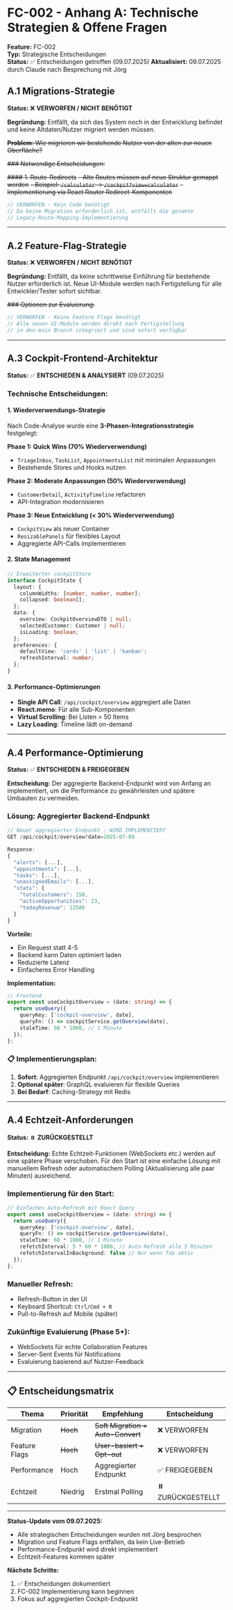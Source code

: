 # FC-002 - Anhang A: Technische Strategien & Offene Fragen

**Feature:** FC-002  
**Typ:** Strategische Entscheidungen  
**Status:** ✅ Entscheidungen getroffen (09.07.2025)
**Aktualisiert:** 09.07.2025 durch Claude nach Besprechung mit Jörg

## A.1 Migrations-Strategie

**Status:** ❌ **VERWORFEN / NICHT BENÖTIGT**

**Begründung:** Entfällt, da sich das System noch in der Entwicklung befindet und keine Altdaten/Nutzer migriert werden müssen.

~~**Problem**: Wie migrieren wir bestehende Nutzer von der alten zur neuen Oberfläche?~~

~~### Notwendige Entscheidungen:~~

~~#### 1. Route-Redirects~~
~~- Alte Routes müssen auf neue Struktur gemappt werden~~
~~- Beispiel: `/calculator` → `/cockpit?view=calculator`~~
~~- Implementierung via React Router Redirect-Komponenten~~

```typescript
// VERWORFEN - Kein Code benötigt
// Da keine Migration erforderlich ist, entfällt die gesamte
// Legacy-Route-Mapping-Implementierung
```

---

## A.2 Feature-Flag-Strategie

**Status:** ❌ **VERWORFEN / NICHT BENÖTIGT**

**Begründung:** Entfällt, da keine schrittweise Einführung für bestehende Nutzer erforderlich ist. Neue UI-Module werden nach Fertigstellung für alle Entwickler/Tester sofort sichtbar.

~~### Optionen zur Evaluierung:~~

```typescript
// VERWORFEN - Keine Feature Flags benötigt
// Alle neuen UI-Module werden direkt nach Fertigstellung
// in den main Branch integriert und sind sofort verfügbar
```

---

## A.3 Cockpit-Frontend-Architektur

**Status:** ✅ **ENTSCHIEDEN & ANALYSIERT** (09.07.2025)

### Technische Entscheidungen:

#### 1. Wiederverwendungs-Strategie
Nach Code-Analyse wurde eine **3-Phasen-Integrationsstrategie** festgelegt:

**Phase 1: Quick Wins (70% Wiederverwendung)**
- `TriageInbox`, `TaskList`, `AppointmentsList` mit minimalen Anpassungen
- Bestehende Stores und Hooks nutzen

**Phase 2: Moderate Anpassungen (50% Wiederverwendung)**
- `CustomerDetail`, `ActivityTimeline` refactoren
- API-Integration modernisieren

**Phase 3: Neue Entwicklung (< 30% Wiederverwendung)**
- `CockpitView` als neuer Container
- `ResizablePanels` für flexibles Layout
- Aggregierte API-Calls implementieren

#### 2. State Management
```typescript
// Erweiterter cockpitStore
interface CockpitState {
  layout: {
    columnWidths: [number, number, number];
    collapsed: boolean[];
  };
  data: {
    overview: CockpitOverviewDTO | null;
    selectedCustomer: Customer | null;
    isLoading: boolean;
  };
  preferences: {
    defaultView: 'cards' | 'list' | 'kanban';
    refreshInterval: number;
  };
}
```

#### 3. Performance-Optimierungen
- **Single API Call**: `/api/cockpit/overview` aggregiert alle Daten
- **React.memo**: Für alle Sub-Komponenten
- **Virtual Scrolling**: Bei Listen > 50 Items
- **Lazy Loading**: Timeline lädt on-demand

---

## A.4 Performance-Optimierung

**Status:** ✅ **ENTSCHIEDEN & FREIGEGEBEN**

**Entscheidung:** Der aggregierte Backend-Endpunkt wird von Anfang an implementiert, um die Performance zu gewährleisten und spätere Umbauten zu vermeiden.

### Lösung: Aggregierter Backend-Endpunkt

```typescript
// Neuer aggregierter Endpunkt - WIRD IMPLEMENTIERT
GET /api/cockpit/overview?date=2025-07-08

Response:
{
  "alerts": [...],
  "appointments": [...],
  "tasks": [...],
  "unassignedEmails": [...],
  "stats": {
    "totalCustomers": 150,
    "activeOpportunities": 23,
    "todayRevenue": 12500
  }
}
```

**Vorteile:**
- Ein Request statt 4-5
- Backend kann Daten optimiert laden
- Reduzierte Latenz
- Einfacheres Error Handling

**Implementation:**
```typescript
// Frontend
export const useCockpitOverview = (date: string) => {
  return useQuery({
    queryKey: ['cockpit-overview', date],
    queryFn: () => cockpitService.getOverview(date),
    staleTime: 60 * 1000, // 1 Minute
  });
};
```

### 📋 Implementierungsplan:
1. **Sofort**: Aggregierten Endpunkt `/api/cockpit/overview` implementieren
2. **Optional später**: GraphQL evaluieren für flexible Queries
3. **Bei Bedarf**: Caching-Strategy mit Redis

---

## A.4 Echtzeit-Anforderungen

**Status:** ⏸️ **ZURÜCKGESTELLT**

**Entscheidung:** Echte Echtzeit-Funktionen (WebSockets etc.) werden auf eine spätere Phase verschoben. Für den Start ist eine einfache Lösung mit manuellem Refresh oder automatischem Polling (Aktualisierung alle paar Minuten) ausreichend.

### Implementierung für den Start:

```typescript
// Einfaches Auto-Refresh mit React Query
export const useCockpitOverview = (date: string) => {
  return useQuery({
    queryKey: ['cockpit-overview', date],
    queryFn: () => cockpitService.getOverview(date),
    staleTime: 60 * 1000, // 1 Minute
    refetchInterval: 5 * 60 * 1000, // Auto-Refresh alle 5 Minuten
    refetchIntervalInBackground: false // Nur wenn Tab aktiv
  });
};
```

### Manueller Refresh:
- Refresh-Button in der UI
- Keyboard Shortcut: `Ctrl/Cmd + R`
- Pull-to-Refresh auf Mobile (später)

### Zukünftige Evaluierung (Phase 5+):
- WebSockets für echte Collaboration Features
- Server-Sent Events für Notifications
- Evaluierung basierend auf Nutzer-Feedback

---

## 📋 Entscheidungsmatrix

| Thema | Priorität | Empfehlung | Entscheidung |
|-------|-----------|------------|--------------|
| Migration | ~~Hoch~~ | ~~Soft Migration + Auto-Convert~~ | ❌ VERWORFEN |
| Feature Flags | ~~Hoch~~ | ~~User-basiert + Opt-out~~ | ❌ VERWORFEN |
| Performance | Hoch | Aggregierter Endpunkt | ✅ FREIGEGEBEN |
| Echtzeit | Niedrig | Erstmal Polling | ⏸️ ZURÜCKGESTELLT |

---

**Status-Update vom 09.07.2025:**
- Alle strategischen Entscheidungen wurden mit Jörg besprochen
- Migration und Feature Flags entfallen, da kein Live-Betrieb
- Performance-Endpunkt wird direkt implementiert
- Echtzeit-Features kommen später

**Nächste Schritte:**
1. ✅ Entscheidungen dokumentiert
2. FC-002 Implementierung kann beginnen
3. Fokus auf aggregierten Cockpit-Endpunkt